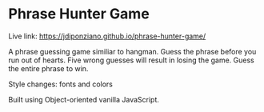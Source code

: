 # Phrase Hunter Game
Live link: https://jdiponziano.github.io/phrase-hunter-game/

A phrase guessing game similiar to hangman. Guess the phrase before you run out of hearts. Five wrong guesses will result in losing the game. Guess the entire phrase to win.

Style changes: fonts and colors

Built using Object-oriented vanilla JavaScript.